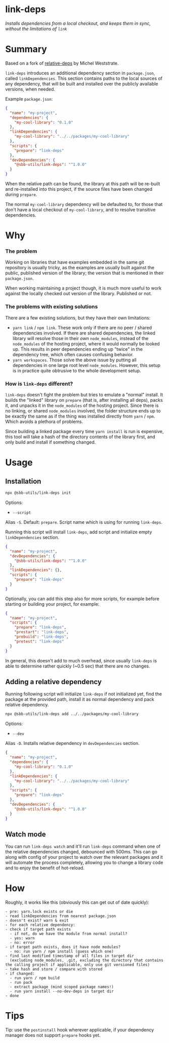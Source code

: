 # link-deps

_Installs dependencies from a local checkout, and keeps them in sync, without the limitations of `link`_

# Summary

Based on a fork of [relative-deps](https://github.com/mweststrate/relative-deps) by Michel Weststrate.

`link-deps` introduces an additional dependency section in `package.json`, called `linkDependencies`.
This section contains paths to the local sources of any dependency, that will be built and installed over the publicly available versions, when needed.

Example `package.json`:

```json
{
  "name": "my-project",
  "dependencies": {
    "my-cool-library": "0.1.0"
  },
  "linkDependencies": {
    "my-cool-library": "../../packages/my-cool-library"
  },
  "scripts": {
    "prepare": "link-deps"
  },
  "devDependencies": {
    "@sbb-utils/link-deps": "^1.0.0"
  }
}
```

When the relative path can be found, the library at this path will be re-built and re-installed into this project, if the source files have been changed during `prepare`.

The normal `my-cool-library` dependency will be defaulted to, for those that don't have a local checkout of `my-cool-library`, and to resolve transitive dependencies.

# Why

### The problem

Working on libraries that have examples embedded in the same git repository is usually tricky, as the examples are usually built against the public, published version of the library; the version that is mentioned in their `package.json`.

When working maintaining a project though, it is much more useful to work against the locally checked out version of the library. Published or not.

### The problems with existing solutions

There are a few existing solutions, but they have their own limitations:

- `yarn link` / `npm link`. These work only if there are no peer / shared dependencies involved. If there are shared dependencies, the linked library will resolve those in their _own_ `node_modules`, instead of the `node_modules` of the hosting project, where it would normally be looked up. This results in peer dependencies ending up "twice" in the dependency tree, which often causes confusing behavior.
- `yarn workspaces`. Those solve the above issue by putting all dependencies in one large root level `node_modules`. However, this setup is in practice quite obtrusive to the whole development setup.

### How is `link-deps` different?

`link-deps` doesn't fight the problem but tries to emulate a "normal" install. It builds the "linked" library on `prepare` (that is, after installing all deps), packs it, and unpacks it in the `node_modules` of the hosting project. Since there is no linking, or shared `node_modules` involved, the folder structure ends up to be exactly the same as if the thing was installed directly from `yarn` / `npm`. Which avoids a plethora of problems.

Since building a linked package every time `yarn install` is run is expensive, this tool will take a hash of the directory contents of the library first, and only build and install if something changed.

# Usage

## Installation

```bash
npx @sbb-utils/link-deps init
```

Options:

- `--script`

Alias `-S`. Default: `prepare`. Script name which is using for running `link-deps`.

Running this script will install `link-deps`, add script and initialize empty `linkDependencies` section.

```json
{
  "name": "my-project",
  "devDependencies": {
    "@sbb-utils/link-deps": "^1.0.0"
  },
  "linkDependencies": {},
  "scripts": {
    "prepare": "link-deps"
  }
}
```

Optionally, you can add this step also for more scripts, for example before starting or building your project, for example:

```json
{
  "name": "my-project",
  "scripts": {
    "prepare": "link-deps",
    "prestart": "link-deps",
    "prebuild": "link-deps",
    "pretest": "link-deps"
  }
}
```

In general, this doesn't add to much overhead, since usually `link-deps` is able to determine rather quickly (~0.5 sec) that there are no changes.

## Adding a relative dependency

Running following script will initialize `link-deps` if not initialized yet, find the package at the provided path, install it as normal dependency and pack relative dependency.

```bash
npx @sbb-utils/link-deps add ../../packages/my-cool-library
```

Options:

- `--dev`

Alias `-D`. Installs relative dependency in `devDependencies` section.

```json
{
  "name": "my-project",
  "dependencies": {
    "my-cool-library": "0.1.0"
  },
  "linkDependencies": {
    "my-cool-library": "../../packages/my-cool-library"
  },
  "scripts": {
    "prepare": "link-deps"
  },
  "devDependencies": {
    "@sbb-utils/link-deps": "^1.0.0"
  }
}
```

## Watch mode

You can run `link-deps watch` and it'll run `link-deps` command when one of the relative dependencies changed, debounced with 500ms.
This can go along with config of your project to watch over the relevant packages and it will automate the process completely,
allowing you to change a library code and to enjoy the benefit of hot-reload.

# How

Roughly, it works like this (obviously this can get out of date quickly):

```
- pre: yarn.lock exists or die
- read linkDependencies from nearest package.json
- doesn't exist? warn & exit
- for each relative dependency:
- check if target path exists
  - if not, do we have the module from normal install?
  - yes: warn
  - no: error
- if target path exists, does it have node modules?
  - no: run yarn / npm install (guess which one)
- find last modified timestamp of all files in target dir
  (excluding node_modules, .git, excluding the directory that contains the calling project if applicable, only use git versioned files)
- take hash and store / compare with stored
- if changed:
  - run yarn / npm build
  - run pack
  - extract package (mind scoped package names!)
  - run yarn install --no-dev-deps in target dir
- done
```

# Tips

Tip: use the `postinstall` hook wherever applicable, if your dependency manager does not support `prepare` hooks yet.
